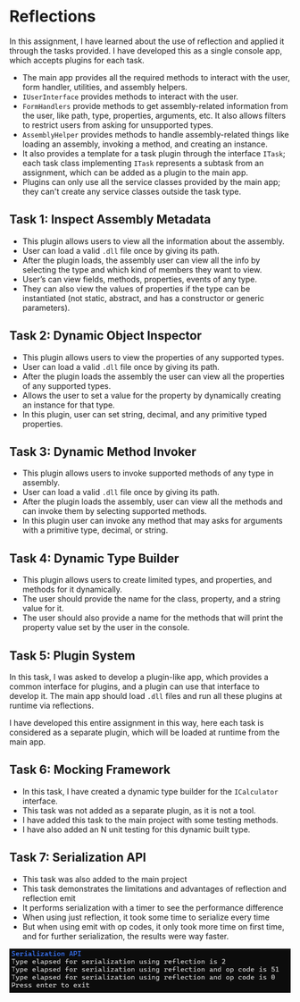 ﻿# Reflections

In this assignment, I have learned about the use of reflection and applied it through the tasks provided. I 
have developed this as a single console app, which accepts plugins for each task. 

- The main app provides all the required methods to interact with the user, form handler, utilities, and assembly helpers.
- `IUserInterface` provides methods to interact with the user.
- `FormHandlers` provide methods to get assembly-related information from the user, like path, type, properties, arguments, etc. It also allows filters to restrict users from asking for unsupported types.
- `AssemblyHelper` provides methods to handle assembly-related things like loading an assembly, invoking a method, and creating an instance.
- It also provides a template for a task plugin through the interface `ITask`; each task class implementing `ITask` represents a subtask from an assignment, which can be added as a plugin to the main app.
- Plugins can only use all the service classes provided by the main app; they can't create any service classes outside the task type.


## Task 1: Inspect Assembly Metadata 

- This plugin allows users to view all the information about the assembly.
- User can load a valid `.dll` file once by giving its path.
- After the plugin loads, the assembly user can view all the info by selecting the type and which kind of members they want to view.
- User’s can view fields, methods, properties, events of any type.
- They can also view the values of properties if the type can be instantiated (not static, abstract, and has a constructor or generic parameters).

## Task 2: Dynamic Object Inspector

- This plugin allows users to view the properties of any supported types.
- User can load a valid `.dll` file once by giving its path.
- After the plugin loads the assembly the user can view all the properties of any supported types.
- Allows the user to set a value for the property by dynamically creating an instance for that type.
- In this plugin, user can set string, decimal, and any primitive typed properties.

## Task 3: Dynamic Method Invoker

- This plugin allows users to invoke supported methods of any type in assembly.
- User can load a valid `.dll` file once by giving its path.
- After the plugin loads the assembly, user can view all the methods and can invoke them by selecting supported methods.
- In this plugin user can invoke any method that may asks for arguments with a primitive type, decimal, or string.

## Task 4: Dynamic Type Builder

- This plugin allows users to create limited types, and properties, and methods for it dynamically.
- The user should provide the name for the class, property, and a string value for it.
- The user should also provide a name for the methods that will print the property value set by the user in the console.

## Task 5: Plugin System

In this task, I was asked to develop a plugin-like app, which provides a common interface for plugins, and 
a plugin can use that interface to develop it. The main app should load `.dll` files and run all these plugins at runtime via reflections.

I have developed this entire assignment in this way, here each task is considered as a separate plugin, which will be loaded at runtime from the main app.

## Task 6: Mocking Framework

- In this task, I have created a dynamic type builder for the `ICalculator` interface.
- This task was not added as a separate plugin, as it is not a tool.
- I have added this task to the main project with some testing methods.
- I have also added an N unit testing for this dynamic built type.

## Task 7: Serialization API

- This task was also added to the main project
- This task demonstrates the limitations and advantages of reflection and reflection emit
- It performs serialization with a timer to see the performance difference
- When using just reflection, it took some time to serialize every time
- But when using emit with op codes, it only took more time on first time, and for further serialization, the results were way faster.

![screenshot](Assets/taskScreenshot.png)